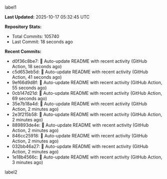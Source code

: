 
label1 
<!-- ACTIVITY_START -->
**Last Updated:** 2025-10-17 05:32:45 UTC

**Repository Stats:**
- Total Commits: 105740
- Last Commit: 18 seconds ago

**Recent Commits:**
- d0f36c8be7: 🤖 Auto-update README with recent activity (GitHub Action, 18 seconds ago)
- c5d653eb5d: 🤖 Auto-update README with recent activity (GitHub Action, 41 seconds ago)
- 9ef66d9d8f: 🤖 Auto-update README with recent activity (GitHub Action, 55 seconds ago)
- 0cb147d21d: 🤖 Auto-update README with recent activity (GitHub Action, 69 seconds ago)
- 35e7b18a4d: 🤖 Auto-update README with recent activity (GitHub Action, 2 minutes ago)
- 2e3f215b58: 🤖 Auto-update README with recent activity (GitHub Action, 2 minutes ago)
- 889893de4e: 🤖 Auto-update README with recent activity (GitHub Action, 2 minutes ago)
- 846cc25918: 🤖 Auto-update README with recent activity (GitHub Action, 2 minutes ago)
- 032bb46a27: 🤖 Auto-update README with recent activity (GitHub Action, 2 minutes ago)
- 1e18b4566c: 🤖 Auto-update README with recent activity (GitHub Action, 3 minutes ago)
<!-- ACTIVITY_END -->

label2
